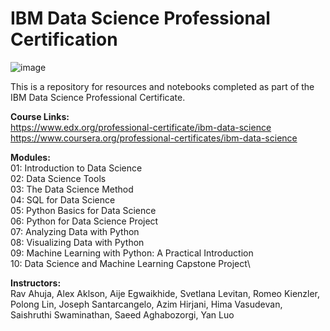 # IBM Data Science Professional Certification

![image](https://user-images.githubusercontent.com/85677826/150887276-c3f1e275-7ebb-4a88-b785-e4f76a61fd5d.png)

This is a repository for resources and notebooks completed as part of the IBM Data Science Professional Certificate.

**Course Links:**\
https://www.edx.org/professional-certificate/ibm-data-science \
https://www.coursera.org/professional-certificates/ibm-data-science

**Modules:**\
01: Introduction to Data Science\
02: Data Science Tools\
03: The Data Science Method\
04: SQL for Data Science\
05: Python Basics for Data Science\
06: Python for Data Science Project\
07: Analyzing Data with Python\
08: Visualizing Data with Python\
09: Machine Learning with Python: A Practical Introduction\
10: Data Science and Machine Learning Capstone Project\

**Instructors:**\
Rav Ahuja, Alex Aklson, Aije Egwaikhide, Svetlana Levitan, Romeo Kienzler, Polong Lin, Joseph Santarcangelo, Azim Hirjani, Hima Vasudevan, Saishruthi Swaminathan, Saeed Aghabozorgi, Yan Luo
